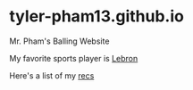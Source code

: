 # tyler-pham13.github.io

Mr. Pham's Balling Website

My favorite sports player is [Lebron](https://www.espn.com/nba/player/_/id/1966/lebronjames)

Here's a list of my [recs](cultural_rec.md)